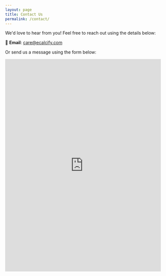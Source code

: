 ```yaml
---
layout: page
title: Contact Us
permalink: /contact/
---
```



We'd love to hear from you! Feel free to reach out using the details below:

📧 **Email**: [care@ecalcify.com](mailto:care@ecalcify.com)  


Or send us a message using the form below:
<iframe src="https://docs.google.com/forms/d/e/1FAIpQLSde1-XP9wYFakgiJItRubo85Bu-96tewbWIhM-OoVIypkkDrw/viewform?embedded=true" width="100%" height="686" frameborder="0" marginheight="0" marginwidth="0">Loading…</iframe>
